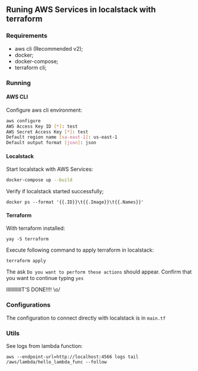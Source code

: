 ## Runing AWS Services in localstack with terraform

### Requirements

- aws cli (Recommended v2);
- docker;
- docker-compose;
- terraform cli;

### Running

#### AWS CLI

Configure aws cli environment:

```bash
aws configure
AWS Access Key ID [*]: test
AWS Secret Access Key [*]: test
Default region name [sa-east-1]: us-east-1
Default output format [json]: json
```

#### Localstack

Start localstack with AWS Services:

```bash
docker-compose up --build
```

Verify if localstack started successfully;

```
docker ps --format '{{.ID}}\t{{.Image}}\t{{.Names}}'
```

#### Terraform

With terraform installed:

```
yay -S terraform
```

Execute following command to apply terraform in localstack:

```
terraform apply
```

The ask `Do you want to perform these actions` should appear. Confirm that you want to continue typing `yes`

IIIIIIIIIIIT'S DONE!!!! \o/

### Configurations

The configuration to connect directly with localstack is in `main.tf`

### Utils

See logs from lambda function:

```
aws --endpoint-url=http://localhost:4566 logs tail /aws/lambda/hello_lambda_func --follow
```
